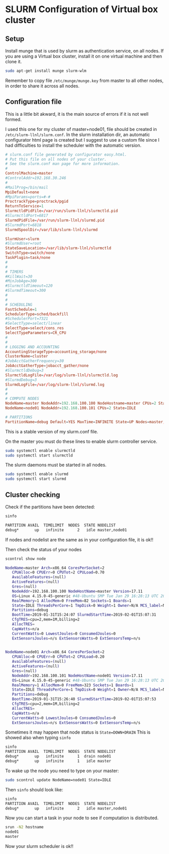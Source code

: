 # SLURM Configuration of Virtual box cluster

## Setup
Install munge that is used by slurm as authentication service, on all nodes. If you are using a Virtual box cluster, install it on one virtual machine and then clone it.
```bash
sudo apt-get install munge slurm-wlm
```

Remember to copy file ```/etc/munge/munge.key``` from master to all other nodes, in order to share it across all nodes.

## Configuration file

This is a little bit akward, it is the main source of errors if it is not well formed.

I used this one for my cluster of master+node01, file should be created in ```/etc/slurm-llnl/slurm.conf```.
In the slurm installation dir, an automatic configurator html page is created but I suggest to use a custom file since I had difficulties to install the scheduler with the automatic version.

```conf
# slurm.conf file generated by configurator easy.html.
# Put this file on all nodes of your cluster.
# See the slurm.conf man page for more information.
#
ControlMachine=master
#ControlAddr=192.168.30.246
#
#MailProg=/bin/mail
MpiDefault=none
#MpiParams=ports=#-#
ProctrackType=proctrack/pgid
ReturnToService=1
SlurmctldPidFile=/var/run/slurm-llnl/slurmctld.pid
#SlurmctldPort=6817
SlurmdPidFile=/var/run/slurm-llnl/slurmd.pid
#SlurmdPort=6818
SlurmdSpoolDir=/var/lib/slurm-llnl/slurmd

SlurmUser=slurm
#SlurmdUser=root
StateSaveLocation=/var/lib/slurm-llnl/slurmctld
SwitchType=switch/none
TaskPlugin=task/none
#
#
# TIMERS
#KillWait=30
#MinJobAge=300
#SlurmctldTimeout=120
#SlurmdTimeout=300
#
#
# SCHEDULING
FastSchedule=1
SchedulerType=sched/backfill
#SchedulerPort=7321
#SelectType=select/linear
SelectType=select/cons_res
SelectTypeParameters=CR_CPU
#
#
# LOGGING AND ACCOUNTING
AccountingStorageType=accounting_storage/none
ClusterName=cluster
#JobAcctGatherFrequency=30
JobAcctGatherType=jobacct_gather/none
#SlurmctldDebug=3
SlurmctldLogFile=/var/log/slurm-llnl/slurmctld.log
#SlurmdDebug=3
SlurmdLogFile=/var/log/slurm-llnl/slurmd.log
#
#
# COMPUTE NODES
NodeName=master NodeAddr=192.168.100.100 NodeHostname=master CPUs=2 State=UNKNOWN
NodeName=node01 NodeAddr=192.168.100.101 CPUs=2 State=IDLE

# PARTITIONS
PartitionName=debug Default=YES MaxTime=INFINITE State=UP Nodes=master,node01
```
This is a stable version of my slurm.conf file.

On the master you must do these lines to enable slurm controller service.
```bash
sudo systemctl enable slurmctld
sudo systemctl start slurmctld
```
The slurm daemons must be started in all nodes.
```bash
sudo systemctl enable slurmd
sudo systemctl start slurmd
```

## Cluster checking

Check if the partitions have been detected:
```bash
sinfo

PARTITION AVAIL  TIMELIMIT  NODES  STATE NODELIST
debug*       up   infinite      2   idle master,node01
```

If nodes and nodelist are the same as in your configuration file, it is ok!!

Then check the status of your nodes
```bash
scontrol show node

NodeName=master Arch=x86_64 CoresPerSocket=2
   CPUAlloc=0 CPUErr=0 CPUTot=2 CPULoad=0.70
   AvailableFeatures=(null)
   ActiveFeatures=(null)
   Gres=(null)
   NodeAddr=192.168.100.100 NodeHostName=master Version=17.11
   OS=Linux 4.15.0-45-generic #48-Ubuntu SMP Tue Jan 29 16:28:13 UTC 2019 
   RealMemory=1 AllocMem=0 FreeMem=82 Sockets=1 Boards=1
   State=IDLE ThreadsPerCore=1 TmpDisk=0 Weight=1 Owner=N/A MCS_label=N/A
   Partitions=debug 
   BootTime=2019-01-31T15:24:07 SlurmdStartTime=2019-02-01T15:07:31
   CfgTRES=cpu=2,mem=1M,billing=2
   AllocTRES=
   CapWatts=n/a
   CurrentWatts=0 LowestJoules=0 ConsumedJoules=0
   ExtSensorsJoules=n/s ExtSensorsWatts=0 ExtSensorsTemp=n/s
   

NodeName=node01 Arch=x86_64 CoresPerSocket=2
   CPUAlloc=0 CPUErr=0 CPUTot=2 CPULoad=0.20
   AvailableFeatures=(null)
   ActiveFeatures=(null)
   Gres=(null)
   NodeAddr=192.168.100.101 NodeHostName=node01 Version=17.11
   OS=Linux 4.15.0-45-generic #48-Ubuntu SMP Tue Jan 29 16:28:13 UTC 2019 
   RealMemory=1 AllocMem=0 FreeMem=323 Sockets=1 Boards=1
   State=IDLE ThreadsPerCore=1 TmpDisk=0 Weight=1 Owner=N/A MCS_label=N/A
   Partitions=debug 
   BootTime=2019-01-31T15:26:40 SlurmdStartTime=2019-02-01T15:07:53
   CfgTRES=cpu=2,mem=1M,billing=2
   AllocTRES=
   CapWatts=n/a
   CurrentWatts=0 LowestJoules=0 ConsumedJoules=0
   ExtSensorsJoules=n/s ExtSensorsWatts=0 ExtSensorsTemp=n/s
```

Sometimes it may happen that node status is ```State=DOWN+DRAIN```
This is showed also when typing ```sinfo```
```bash
sinfo 
PARTITION AVAIL  TIMELIMIT  NODES  STATE NODELIST
debug*       up   infinite      1  drain node01
debug*       up   infinite      1   idle master
```

To wake up the node you need to type on your master:
```bash
sudo scontrol update NodeName=node01 State=IDLE
```

Then ```sinfo``` should look like:
```bash
sinfo
PARTITION AVAIL  TIMELIMIT  NODES  STATE NODELIST
debug*       up   infinite      2   idle master,node01
```

Now you can start a task in your node to see if computation is distributed.
```bash
srun -N2 hostname
node01
master
```

Now your slurm scheduler is ok!! 

